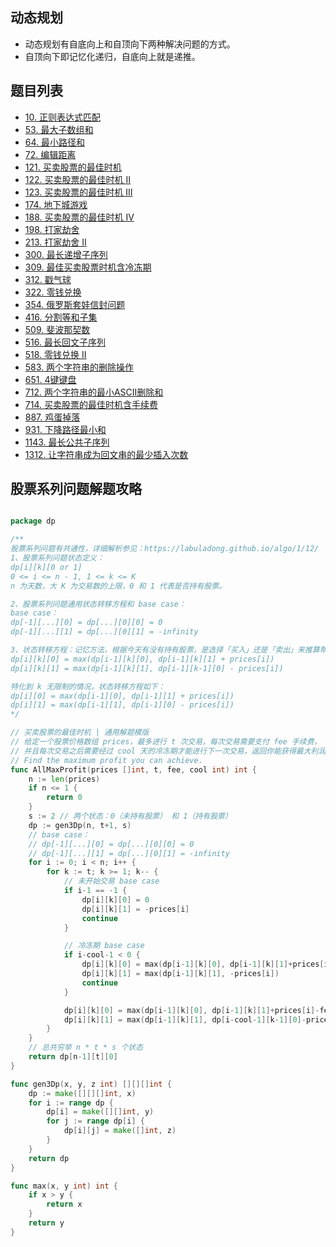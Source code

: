 ## 动态规划

- 动态规划有自底向上和自顶向下两种解决问题的方式。
- 自顶向下即记忆化递归，自底向上就是递推。

## 题目列表

- [10. 正则表达式匹配](10.go)
- [53. 最大子数组和](53.go)
- [64. 最小路径和](64.go)
- [72. 编辑距离](72.go)
- [121. 买卖股票的最佳时机](121.go)
- [122. 买卖股票的最佳时机 II](122.go)
- [123. 买卖股票的最佳时机 III](123.go)
- [174. 地下城游戏](174.go)
- [188. 买卖股票的最佳时机 IV](188.go)
- [198. 打家劫舍](198.go)
- [213. 打家劫舍 II](213.go)
- [300. 最长递增子序列](300.go)
- [309. 最佳买卖股票时机含冷冻期](309.go)
- [312. 戳气球](312.go)
- [322. 零钱兑换](322.go)
- [354. 俄罗斯套娃信封问题](354.go)
- [416. 分割等和子集](416.go)
- [509. 斐波那契数](509.go)
- [516. 最长回文子序列](516.go)
- [518. 零钱兑换 II](518.go)
- [583. 两个字符串的删除操作](583.go)
- [651. 4键键盘](651.go)
- [712. 两个字符串的最小ASCII删除和](712.go)
- [714. 买卖股票的最佳时机含手续费](714.go)
- [887. 鸡蛋掉落](887.go)
- [931. 下降路径最小和](931.go)
- [1143. 最长公共子序列](1143.go)
- [1312. 让字符串成为回文串的最少插入次数](1312.go)

## 股票系列问题解题攻略

```go

package dp

/**
股票系列问题有共通性，详细解析参见：https://labuladong.github.io/algo/1/12/
1、股票系列问题状态定义：
dp[i][k][0 or 1]
0 <= i <= n - 1, 1 <= k <= K
n 为天数，大 K 为交易数的上限，0 和 1 代表是否持有股票。

2、股票系列问题通用状态转移方程和 base case：
base case：
dp[-1][...][0] = dp[...][0][0] = 0
dp[-1][...][1] = dp[...][0][1] = -infinity

3、状态转移方程：记忆方法，根据今天有没有持有股票，是选择「买入」还是「卖出」来推算帮助记忆。
dp[i][k][0] = max(dp[i-1][k][0], dp[i-1][k][1] + prices[i])
dp[i][k][1] = max(dp[i-1][k][1], dp[i-1][k-1][0] - prices[i])

特化到 k 无限制的情况，状态转移方程如下：
dp[i][0] = max(dp[i-1][0], dp[i-1][1] + prices[i])
dp[i][1] = max(dp[i-1][1], dp[i-1][0] - prices[i])
*/

// 买卖股票的最佳时机 | 通用解题模版
// 给定一个股票价格数组 prices，最多进行 t 次交易，每次交易需要支付 fee 手续费，
// 并且每次交易之后需要经过 cool 天的冷冻期才能进行下一次交易，返回你能获得最大利润。
// Find the maximum profit you can achieve.
func AllMaxProfit(prices []int, t, fee, cool int) int {
	n := len(prices)
	if n <= 1 {
		return 0
	}
	s := 2 // 两个状态：0（未持有股票） 和 1（持有股票）
	dp := gen3Dp(n, t+1, s)
	// base case：
	// dp[-1][...][0] = dp[...][0][0] = 0
	// dp[-1][...][1] = dp[...][0][1] = -infinity
	for i := 0; i < n; i++ {
		for k := t; k >= 1; k-- {
			// 未开始交易 base case
			if i-1 == -1 {
				dp[i][k][0] = 0
				dp[i][k][1] = -prices[i]
				continue
			}

			// 冷冻期 base case
			if i-cool-1 < 0 {
				dp[i][k][0] = max(dp[i-1][k][0], dp[i-1][k][1]+prices[i]-fee) // 每次卖出，需要付手续费
				dp[i][k][1] = max(dp[i-1][k][1], -prices[i])                  // 每次买入，具有冷冻期 cool 天
				continue
			}

			dp[i][k][0] = max(dp[i-1][k][0], dp[i-1][k][1]+prices[i]-fee)    // 每次卖出，需要付手续费
			dp[i][k][1] = max(dp[i-1][k][1], dp[i-cool-1][k-1][0]-prices[i]) // 每次买入，具有冷冻期 cool 天
		}
	}
	// 总共穷举 n * t * s 个状态
	return dp[n-1][t][0]
}

func gen3Dp(x, y, z int) [][][]int {
	dp := make([][][]int, x)
	for i := range dp {
		dp[i] = make([][]int, y)
		for j := range dp[i] {
			dp[i][j] = make([]int, z)
		}
	}
	return dp
}

func max(x, y int) int {
	if x > y {
		return x
	}
	return y
}

```